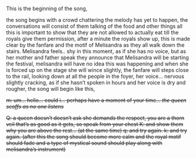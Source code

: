 This is the beginning of the song,

the song begins with a crowd chattering the melody has yet to happen, the conversations will consist of them talking of the food and other things all this is important to show that they are not allowed to actually eat till the royals give them permission, after a minute the royals show up, this is made clear by the fanfare and the motif of Melisandra as they all walk down the stairs. 
Melisandra feels.. shy in this moment, as if she has no voice, but as her mother and father speak they announce that Melisandra will be starting the festival, melisandra will have no idea this was happening and when she is forced up on the stage she will wince slightly, the fanfare will steps close to the rail, looking down at all the people in the foyer, her voice... nervous slightly cracking, as if she hasn’t spoken in hours and her voice is dry and rougher, the song will begin like this, 

~~m: um... hello... could i... perhaps have a moment of your time... *the queen scoffs as no one listens*~~

~~Q: a queen doesn’t doesn’t ask she demands the respect, you are a thorn veil that’s as good as it gets, so speak from your chest
K: and show them why you are above the rest...
(at the same time)
q: and try again.
k: and try again.
(after this the song should become more calm and the royal motif should fade and a type of mystical sound should play along with melisandra’s instrument)~~